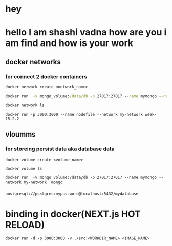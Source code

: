 # hey
# hello I am shashi vadna how are you i am find and how is your work
## docker networks
### for connect 2 docker containers 


```
docker network create <network_name>
```

```cmd
docker run  -v mongo_volume:/data/db -p 27017:27017 --name mymongo --network my-network  mongo
```

```
docker network ls
```

```
docker run -p 3000:3000 --name nodefile --network my-network week-15.2.2
```


## vloumms 

### for storeing persist data aka database data


```
docker volume create <volume_name>
```


```
docker volume ls
```

```
docker run  -v mongo_volume:/data/db -p 27017:27017 --name mymongo --network my-network  mongo
```


###
```
postgresql://postgres:mypassword@localhost:5432/mydatabase
```

# binding in docker(NEXT.js HOT RELOAD)

```
docker run -d -p 3000:3000 -v ./src:<WORKDIR_NAME> <IMAGE_NAME>
```








